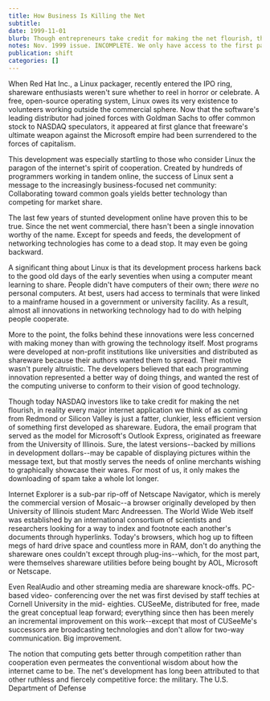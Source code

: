```yaml
---
title: How Business Is Killing the Net
subtitle:
date: 1999-11-01
blurb: Though entrepreneurs take credit for making the net flourish, the market has actually brought online innovation to a halt. The truth is that, as in life, the best things online are free
notes: Nov. 1999 issue. INCOMPLETE. We only have access to the first page of the article. An earlier draft is on Dropbox (Old Articles for Archives / essays / shareware and mosquitos) but appears significantly different from the published article.
publication: shift
categories: []
---
```


When Red Hat Inc., a Linux packager, recently entered the IPO ring, shareware enthusiasts weren't sure whether to reel in horror or celebrate. A free, open-source operating system, Linux owes its very existence to volunteers working outside the commercial sphere. Now that the software's leading distributor had joined forces with Goldman Sachs to offer common stock to NASDAQ speculators, it appeared at first glance that freeware's ultimate weapon against the Microsoft empire had been surrendered to the forces of capitalism.

This development was especially startling to those who consider Linux the paragon of the internet's spirit of cooperation. Created by hundreds of programmers working in tandem online, the success of Linux sent a message to the increasingly business-focused net community: Collaborating toward common goals yields better technology than competing for market share.

The last few years of stunted development online have proven this to be true. Since the net went commercial, there hasn't been a single innovation worthy of the name. Except for speeds and feeds, the development of networking technologies has come to a dead stop. It may even be going backward.

A significant thing about Linux is that its development process harkens back to the good old days of the early seventies when using a computer meant learning to share. People didn't have computers of their own; there _were_ no personal computers. At best, users had access to terminals that were linked to a mainframe housed in a government or university facility. As a result, almost all innovations in networking technology had to do with helping people cooperate.

More to the point, the folks behind these innovations were less concerned with making money than with growing the technology itself. Most programs were developed at non-profit institutions like universities and distributed as shareware because their authors wanted them to spread. Their motive wasn't purely altruistic. The developers believed that each programming innovation represented a better way of doing things, and wanted the rest of the computing universe to conform to their vision of good technology.

Though today NASDAQ investors like to take credit for making the net flourish, in reality every major internet application we think of as coming from Redmond or Silicon Valley is just a fatter, clunkier, less efficient version of something first developed as shareware. Eudora, the email program that served as the model for Microsoft's Outlook Express, originated as freeware from the University of Illinois. Sure, the latest versions--backed by millions in development dollars--may be capable of displaying pictures within the message text, but that mostly serves the needs of online merchants wishing to graphically showcase their wares. For most of us, it only makes the downloading of spam take a whole lot longer.

Internet Explorer is a sub-par rip-off of Netscape Navigator, which is merely the commercial version of Mosaic--a browser originally developed by then University of Illinois student Marc Andreessen. The World Wide Web itself was established by an international consortium of scientists and researchers looking for a way to index and footnote each another's documents through hyperlinks. Today's browsers, which hog up to fifteen megs of hard drive space and countless more in RAM, don't do anything the shareware ones couldn't except through plug-ins--which, for the most part, were themselves shareware utilities before being bought by AOL, Microsoft or Netscape.

Even RealAudio and other streaming media are shareware knock-offs. PC-based video- conferencing over the net was first devised by staff techies at Cornell University in the mid- eighties. CUSeeMe, distributed for free, made the great conceptual leap forward; everything since then has been merely an incremental improvement on this work--except that most of CUSeeMe's successors are broadcasting technologies and don't allow for two-way communication. Big improvement.

The notion that computing gets better through competition rather than cooperation even permeates the conventional wisdom about how the internet came to be. The net's development has long been attributed to that other ruthless and fiercely competitive force: the military. The U.S. Department of Defense
